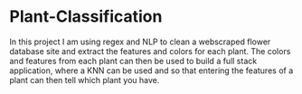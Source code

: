 # Plant-Classification 

In this project I am using regex and NLP to clean a webscraped flower database site and extract the features and colors for each plant. The colors and features from each plant can then be used to build a full stack application, where a KNN can be used and so that entering the features of a plant can then tell which plant you have. 
